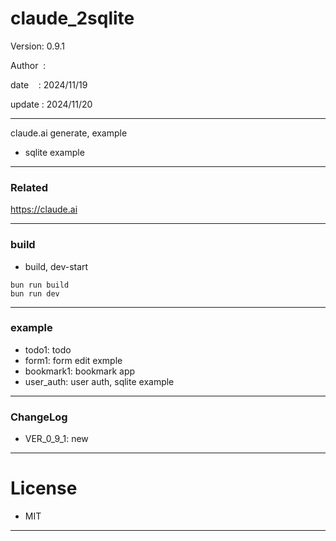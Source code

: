 ﻿# claude_2sqlite

 Version: 0.9.1

 Author  :
 
 date    : 2024/11/19

 update :  2024/11/20  

***

claude.ai generate, example

* sqlite example

***
### Related

https://claude.ai

***
### build

* build, dev-start

```
bun run build
bun run dev
```

***
### example

* todo1: todo
* form1: form edit exmple
* bookmark1: bookmark app
* user_auth: user auth, sqlite example

***
### ChangeLog

* VER_0_9_1: new

*** 
# License

* MIT

***

